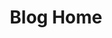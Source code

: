 ---
blog: true
home: true
icon: home
title: Blog Home
heroImage: /L.png
heroText: LucasBlog
tagline: You can put your slogan here
heroFullScreen: true
project:
  - type: link
    name: link github
    desc: Esto te llevará a mi perfil de github
    link: https://github.com/oscarlucas22
---